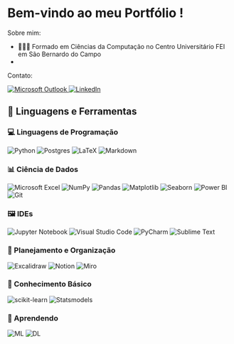 # **Bem-vindo ao meu Portfólio !**

Sobre mim: 
- 🙋🏻‍♂️ Formado em Ciências da Computação no Centro Universitário FEI em São Bernardo do Campo
- 

Contato:
<div>
    <a href="mailto:abeatrizplima@gmail.com" target="_blank">
        <img src="https://img.shields.io/badge/Microsoft_Outlook-0078D4?style=for-the-badge&logo=microsoft-outlook&logoColor=white" alt="Microsoft Outlook">
    </a>
    <a href="https://www.linkedin.com/in/vitor-augsuto-lemes-274a70229/" target="_blank">
        <img src="https://img.shields.io/badge/-LinkedIn-%230077B5?style=for-the-badge&logo=linkedin&logoColor=white" alt="LinkedIn">
    </a>
</div>


## 🚀 **Linguagens e Ferramentas**

### 💻 Linguagens de Programação
![Python](https://img.shields.io/badge/python-3670A0?style=for-the-badge&logo=python&logoColor=ffdd54) 
![Postgres](https://img.shields.io/badge/SQL-%23316192.svg?style=for-the-badge&logo=postgresql&logoColor=white) 
![LaTeX](https://img.shields.io/badge/latex-%23008080.svg?style=for-the-badge&logo=latex&logoColor=white) 
![Markdown](https://img.shields.io/badge/markdown-%23000000.svg?style=for-the-badge&logo=markdown&logoColor=white)

### 📊 Ciência de Dados
![Microsoft Excel](https://img.shields.io/badge/Microsoft_Excel-217346?style=for-the-badge&logo=microsoft-excel&logoColor=white) 
![NumPy](https://img.shields.io/badge/numpy-%23013243.svg?style=for-the-badge&logo=numpy&logoColor=white) 
![Pandas](https://img.shields.io/badge/pandas-%23150458.svg?style=for-the-badge&logo=pandas&logoColor=white) 
![Matplotlib](https://img.shields.io/badge/Matplotlib-%23ffffff.svg?style=for-the-badge&logo=Matplotlib&logoColor=black) 
![Seaborn](https://img.shields.io/badge/Seaborn-%2300bfae.svg?style=for-the-badge&logo=Seaborn&logoColor=white) 
![Power BI](https://img.shields.io/badge/power_bi-F2C811?style=for-the-badge&logo=powerbi&logoColor=black) 
![Git](https://img.shields.io/badge/git-%23F05033.svg?style=for-the-badge&logo=git&logoColor=white)

### 🖼️ IDEs
![Jupyter Notebook](https://img.shields.io/badge/jupyter-%23FA0F00.svg?style=for-the-badge&logo=jupyter&logoColor=white) 
![Visual Studio Code](https://img.shields.io/badge/Visual%20Studio%20Code-0078d7.svg?style=for-the-badge&logo=visual-studio-code&logoColor=white) 
![PyCharm](https://img.shields.io/badge/pycharm-143?style=for-the-badge&logo=pycharm&logoColor=black&color=black&labelColor=green) 
![Sublime Text](https://img.shields.io/badge/sublime_text-%23575757.svg?style=for-the-badge&logo=sublime-text&logoColor=important)

### 📖 Planejamento e Organização
![Excalidraw](https://img.shields.io/badge/Excalidraw-%23D3A6F4.svg?style=for-the-badge&logo=Excalidraw&logoColor=white) 
![Notion](https://img.shields.io/badge/Notion-%23000000.svg?style=for-the-badge&logo=notion&logoColor=white) 
![Miro](https://img.shields.io/badge/Miro-%23FFD700.svg?style=for-the-badge&logo=Miro&logoColor=black)

### 🐤 Conhecimento Básico
![scikit-learn](https://img.shields.io/badge/scikit--learn-%23F7931E.svg?style=for-the-badge&logo=scikit-learn&logoColor=white) 
![Statsmodels](https://img.shields.io/badge/Statsmodels-%23A9A9A9.svg?style=for-the-badge&logo=statsmodels&logoColor=white)

### 🐣 Aprendendo 
![ML](https://img.shields.io/badge/ML-%2300bfae.svg?style=for-the-badge&logo=Machine%20Learning&logoColor=white) 
![DL](https://img.shields.io/badge/DL-%23FFB6C1.svg?style=for-the-badge&logo=Deep%20Learning&logoColor=white)




